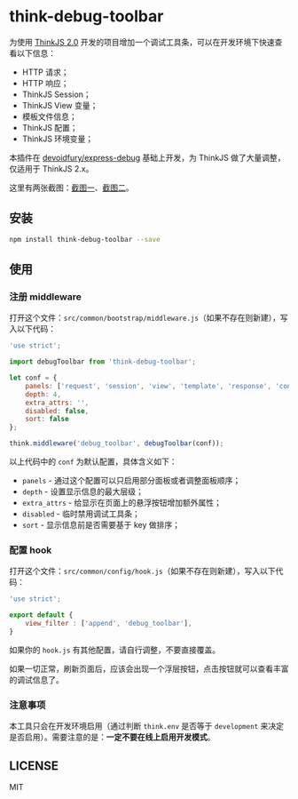 # think-debug-toolbar

为使用 [ThinkJS 2.0](https://thinkjs.org) 开发的项目增加一个调试工具条，可以在开发环境下快速查看以下信息：

* HTTP 请求；
* HTTP 响应；
* ThinkJS Session；
* ThinkJS View 变量；
* 模板文件信息；
* ThinkJS 配置；
* ThinkJS 环境变量；

本插件在 [devoidfury/express-debug](https://github.com/devoidfury/express-debug) 基础上开发，为 ThinkJS 做了大量调整，仅适用于 ThinkJS 2.x。

这里有两张截图：[截图一](http://p8.qhimg.com/t0195801020d4ecb490.png)、[截图二](http://p0.qhimg.com/t01fd4ffae28583bb7d.png)。

## 安装

```sh
npm install think-debug-toolbar --save
```

## 使用

### 注册 middleware

打开这个文件：`src/common/bootstrap/middleware.js`（如果不存在则新建），写入以下代码：

```js
'use strict';

import debugToolbar from 'think-debug-toolbar';

let conf = {
	panels: ['request', 'session', 'view', 'template', 'response', 'config', 'info'],
	depth: 4,
	extra_attrs: '',
	disabled: false,
	sort: false
};

think.middleware('debug_toolbar', debugToolbar(conf));
```

以上代码中的 `conf` 为默认配置，具体含义如下：

* `panels` - 通过这个配置可以只启用部分面板或者调整面板顺序；
* `depth` - 设置显示信息的最大层级；
* `extra_attrs` - 给显示在页面上的悬浮按钮增加额外属性；
* `disabled` - 临时禁用调试工具条；
* `sort` - 显示信息前是否需要基于 key 做排序；

### 配置 hook

打开这个文件：`src/common/config/hook.js`（如果不存在则新建），写入以下代码：

```js
'use strict';

export default {
	view_filter : ['append', 'debug_toolbar'],
}
```

如果你的 `hook.js` 有其他配置，请自行调整，不要直接覆盖。

如果一切正常，刷新页面后，应该会出现一个浮层按钮，点击按钮就可以查看丰富的调试信息了。

### 注意事项

本工具只会在开发环境启用（通过判断 `think.env` 是否等于 `development` 来决定是否启用）。需要注意的是：**一定不要在线上启用开发模式**。

## LICENSE

MIT


